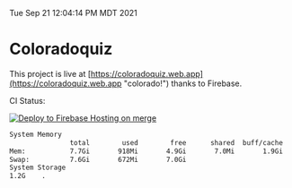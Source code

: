 Tue Sep 21 12:04:14 PM MDT 2021

# Coloradoquiz


This project is live at [https://coloradoquiz.web.app](https://coloradoquiz.web.app "colorado!") thanks to Firebase.

CI Status: 

[![Deploy to Firebase Hosting on merge](https://github.com/teamkushal/coloradoquiz/actions/workflows/firebase-hosting-merge.yml/badge.svg)](https://github.com/teamkushal/coloradoquiz/actions/workflows/firebase-hosting-merge.yml)

```bash
System Memory
               total        used        free      shared  buff/cache   available
Mem:           7.7Gi       918Mi       4.9Gi       7.0Mi       1.9Gi       6.5Gi
Swap:          7.6Gi       672Mi       7.0Gi
System Storage
1.2G	.
```
```bash

